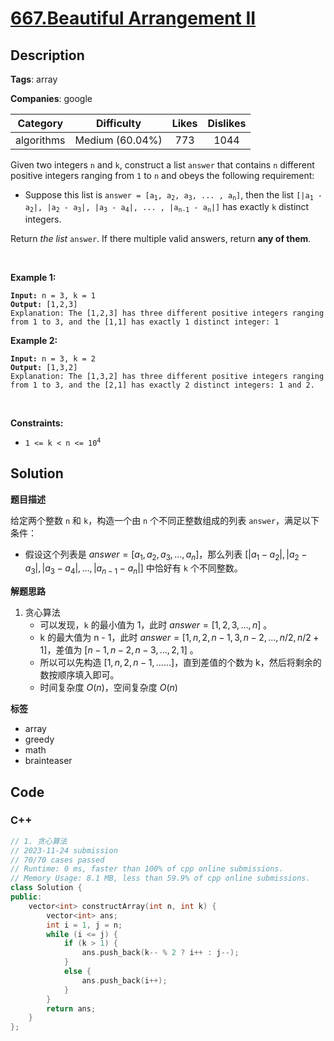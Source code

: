 # [667.Beautiful Arrangement II](https://leetcode.com/problems/beautiful-arrangement-ii/description/)

## Description

**Tags**: array

**Companies**: google

|  Category  |   Difficulty    | Likes | Dislikes |
| :--------: | :-------------: | :---: | :------: |
| algorithms | Medium (60.04%) |  773  |   1044   |

<p>Given two integers <code>n</code> and <code>k</code>, construct a list <code>answer</code> that contains <code>n</code> different positive integers ranging from <code>1</code> to <code>n</code> and obeys the following requirement:</p>
<ul>
  <li>Suppose this list is <code>answer =&nbsp;[a<sub>1</sub>, a<sub>2</sub>, a<sub>3</sub>, ... , a<sub>n</sub>]</code>, then the list <code>[|a<sub>1</sub> - a<sub>2</sub>|, |a<sub>2</sub> - a<sub>3</sub>|, |a<sub>3</sub> - a<sub>4</sub>|, ... , |a<sub>n-1</sub> - a<sub>n</sub>|]</code> has exactly <code>k</code> distinct integers.</li>
</ul>
<p>Return <em>the list</em> <code>answer</code>. If there multiple valid answers, return <strong>any of them</strong>.</p>
<p>&nbsp;</p>
<p><strong class="example">Example 1:</strong></p>
<pre><code><strong>Input:</strong> n = 3, k = 1
<strong>Output:</strong> [1,2,3]
Explanation: The [1,2,3] has three different positive integers ranging from 1 to 3, and the [1,1] has exactly 1 distinct integer: 1</code></pre>
<p><strong class="example">Example 2:</strong></p>
<pre><code><strong>Input:</strong> n = 3, k = 2
<strong>Output:</strong> [1,3,2]
Explanation: The [1,3,2] has three different positive integers ranging from 1 to 3, and the [2,1] has exactly 2 distinct integers: 1 and 2.</code></pre>
<p>&nbsp;</p>
<p><strong>Constraints:</strong></p>
<ul>
  <li><code>1 &lt;= k &lt; n &lt;= 10<sup>4</sup></code></li>
</ul>

## Solution

**题目描述**

给定两个整数 `n` 和 `k`，构造一个由 `n` 个不同正整数组成的列表 `answer`，满足以下条件：

- 假设这个列表是 $answer = [a_1, a_2, a_3, ... , a_n]$，那么列表 $[|a_1 - a_2|, |a_2 - a_3|, |a_3 - a_4|, ... , |a_{n-1} - a_n|]$ 中恰好有 `k` 个不同整数。

**解题思路**

1. 贪心算法
   - 可以发现，`k` 的最小值为 1，此时 $answer = [1, 2, 3, ..., n]$ 。
   - k 的最大值为 n - 1，此时 $answer = [1, n, 2, n-1, 3, n-2, ..., n/2, n/2+1]$，差值为 $[n-1, n-2, n-3, ..., 2, 1]$ 。
   - 所以可以先构造 $[1, n, 2, n-1, ……]$，直到差值的个数为 k，然后将剩余的数按顺序填入即可。
   - 时间复杂度 $O(n)$，空间复杂度 $O(n)$

**标签**

- array
- greedy
- math
- brainteaser

<!-- code start -->
## Code

### C++

```cpp
// 1. 贪心算法
// 2023-11-24 submission
// 70/70 cases passed
// Runtime: 0 ms, faster than 100% of cpp online submissions.
// Memory Usage: 8.1 MB, less than 59.9% of cpp online submissions.
class Solution {
public:
    vector<int> constructArray(int n, int k) {
        vector<int> ans;
        int i = 1, j = n;
        while (i <= j) {
            if (k > 1) {
                ans.push_back(k-- % 2 ? i++ : j--);
            }
            else {
                ans.push_back(i++);
            }
        }
        return ans;
    }
};
```

<!-- code end -->
